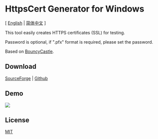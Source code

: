 # HttpsCert Generator for Windows

[ [English](./README.md) | [简体中文](./README_cn.md) ]

This tool easily creates HTTPS certificates (SSL) for testing.

Password is optional, if ".pfx" format is required, please set the password.

Based on [BouncyCastle](https://github.com/bcgit/bc-csharp).
## Download

[SourceForge](https://sourceforge.net/projects/https/) | [Github](https://github.com/lalakii/HttpsCert/releases)

## Demo

<img src="https://fastly.jsdelivr.net/gh/lalakii/HttpsCert@master/en.jpg">

## License
[MIT](https://github.com/lalakii/HttpsCert/blob/master/LICENSE)
